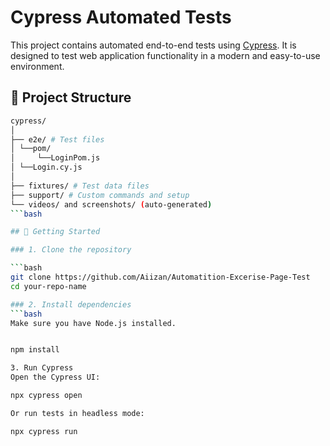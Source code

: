 # Cypress Automated Tests

This project contains automated end-to-end tests using [Cypress](https://www.cypress.io/). It is designed to test web application functionality in a modern and easy-to-use environment.

## 📁 Project Structure
```bash
cypress/
│
├── e2e/ # Test files
│ └──pom/
│     └──LoginPom.js 
│ └──Login.cy.js
│
├── fixtures/ # Test data files
├── support/ # Custom commands and setup
└── videos/ and screenshots/ (auto-generated)
```bash

## 🚀 Getting Started

### 1. Clone the repository

```bash
git clone https://github.com/Aiizan/Automatition-Excerise-Page-Test
cd your-repo-name

### 2. Install dependencies
```bash
Make sure you have Node.js installed.


npm install

3. Run Cypress
Open the Cypress UI:

npx cypress open

Or run tests in headless mode:

npx cypress run
